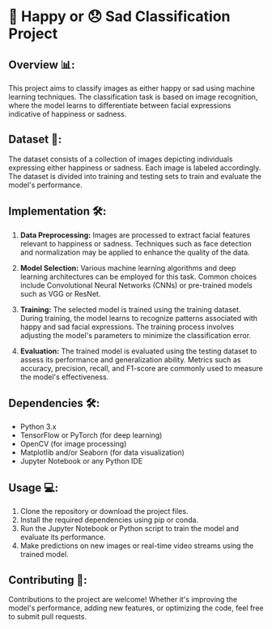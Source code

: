 # **🙂 Happy or 😞 Sad Classification Project**

## **Overview 📊:**
This project aims to classify images as either happy or sad using machine learning techniques. The classification task is based on image recognition, where the model learns to differentiate between facial expressions indicative of happiness or sadness.

## **Dataset 📝:**
The dataset consists of a collection of images depicting individuals expressing either happiness or sadness. Each image is labeled accordingly. The dataset is divided into training and testing sets to train and evaluate the model's performance.

## **Implementation 🛠️:**
1. **Data Preprocessing:** Images are processed to extract facial features relevant to happiness or sadness. Techniques such as face detection and normalization may be applied to enhance the quality of the data.
   
2. **Model Selection:** Various machine learning algorithms and deep learning architectures can be employed for this task. Common choices include Convolutional Neural Networks (CNNs) or pre-trained models such as VGG or ResNet.

3. **Training:** The selected model is trained using the training dataset. During training, the model learns to recognize patterns associated with happy and sad facial expressions. The training process involves adjusting the model's parameters to minimize the classification error.

4. **Evaluation:** The trained model is evaluated using the testing dataset to assess its performance and generalization ability. Metrics such as accuracy, precision, recall, and F1-score are commonly used to measure the model's effectiveness.

## **Dependencies 🛠️:**
- Python 3.x
- TensorFlow or PyTorch (for deep learning)
- OpenCV (for image processing)
- Matplotlib and/or Seaborn (for data visualization)
- Jupyter Notebook or any Python IDE

## **Usage 💻:**
1. Clone the repository or download the project files.
2. Install the required dependencies using pip or conda.
3. Run the Jupyter Notebook or Python script to train the model and evaluate its performance.
4. Make predictions on new images or real-time video streams using the trained model.

## **Contributing 🤝:**
Contributions to the project are welcome! Whether it's improving the model's performance, adding new features, or optimizing the code, feel free to submit pull requests.
